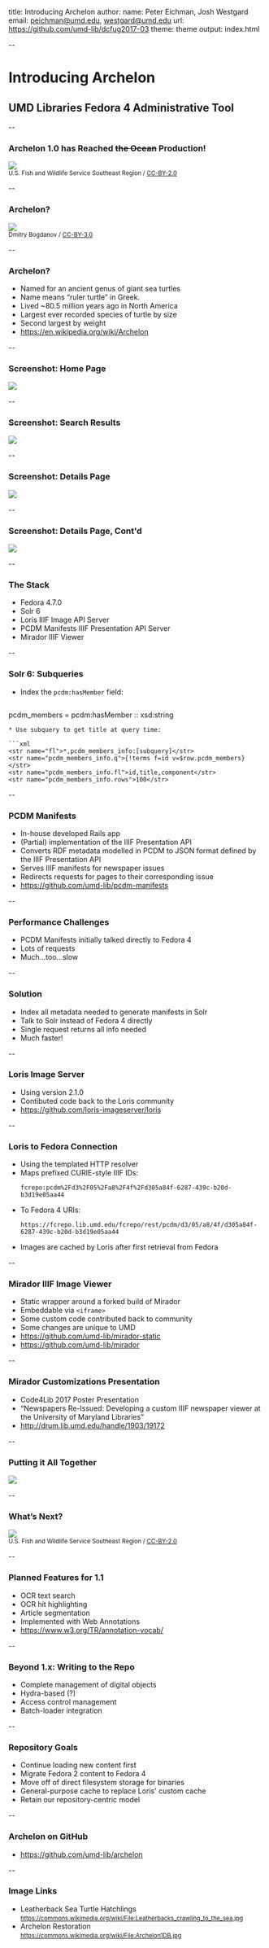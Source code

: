 title: Introducing Archelon
author:
  name: Peter Eichman, Josh Westgard
  email: peichman@umd.edu, westgard@umd.edu
  url: https://github.com/umd-lib/dcfug2017-03
theme: theme
output: index.html

--

# Introducing Archelon
## UMD Libraries Fedora 4 Administrative Tool

--

### Archelon 1.0 has Reached <del>the Ocean</del> Production!

![](LeatherbacksCrawlingToTheSea.jpg)  
<small class="photo-credit">U.S. Fish and Wildlife Service Southeast Region / <a href="http://creativecommons.org/licenses/by/2.0">CC-BY-2.0</a></small>

--

### Archelon?

![](ArchelonTurtle.jpg)
<br/><small class="photo-credit">Dmitry Bogdanov / <a href="http://creativecommons.org/licenses/by/3.0">CC-BY-3.0</a></small>

--

### Archelon?

* Named for an ancient genus of giant sea turtles
* Name means “ruler turtle” in Greek.
* Lived ~80.5 million years ago in North America
* Largest ever recorded species of turtle by size
* Second largest by weight
* <https://en.wikipedia.org/wiki/Archelon>

--

### Screenshot: Home Page

![](ArchelonHomeScreen.png)

--

### Screenshot: Search Results

![](ArchelonSearchResults.png)

--

### Screenshot: Details Page

![](ArchelonDetailsPageTop.png)

--

### Screenshot: Details Page, Cont'd

![](ArchelonDetailsPageBottom.png)

--

### The Stack

* Fedora 4.7.0
* Solr 6
* Loris IIIF Image API Server
* PCDM Manifests IIIF Presentation API Server
* Mirador IIIF Viewer

--

### Solr 6: Subqueries

* Index the `pcdm:hasMember` field:

  ```
pcdm_members = pcdm:hasMember :: xsd:string
  ```
* Use subquery to get title at query time:

  ```xml
<str name="fl">*,pcdm_members_info:[subquery]</str>
<str name="pcdm_members_info.q">{!terms f=id v=$row.pcdm_members}</str>
<str name="pcdm_members_info.fl">id,title,component</str>
<str name="pcdm_members_info.rows">100</str>
  ```

--

### PCDM Manifests

* In-house developed Rails app
* (Partial) implementation of the IIIF Presentation API
* Converts RDF metadata modelled in PCDM to JSON format defined by the IIIF Presentation API
* Serves IIIF manifests for newspaper issues
* Redirects requests for pages to their corresponding issue
* <https://github.com/umd-lib/pcdm-manifests>

--

### Performance Challenges

* PCDM Manifests initially talked directly to Fedora 4
* Lots of requests
* Much...too...slow

--

### Solution

* Index all metadata needed to generate manifests in Solr
* Talk to Solr instead of Fedora 4 directly
* Single request returns all info needed
* Much faster!

--

### Loris Image Server

* Using version 2.1.0
* Contibuted code back to the Loris community
* <https://github.com/loris-imageserver/loris>

--

### Loris to Fedora Connection

* Using the templated HTTP resolver
* Maps prefixed CURIE-style IIIF IDs:
  ```
  fcrepo:pcdm%2Fd3%2F05%2Fa8%2F4f%2Fd305a84f-6287-439c-b20d-b3d19e05aa44
  ```
* To Fedora 4 URIs:
  ```
  https://fcrepo.lib.umd.edu/fcrepo/rest/pcdm/d3/05/a8/4f/d305a84f-6287-439c-b20d-b3d19e05aa44
  ```
* Images are cached by Loris after first retrieval from Fedora

--

### Mirador IIIF Image Viewer

* Static wrapper around a forked build of Mirador
* Embeddable via `<iframe>`
* Some custom code contributed back to community
* Some changes are unique to UMD
* <https://github.com/umd-lib/mirador-static>
* <https://github.com/umd-lib/mirador>

--

### Mirador Customizations Presentation

* Code4Lib 2017 Poster Presentation
* “Newspapers Re-Issued: Developing a custom IIIF newspaper viewer at the University of Maryland Libraries”
* <http://drum.lib.umd.edu/handle/1903/19172>

--

### Putting it All Together

![](IIIFEcosystem.png)

--

### What’s Next?

![](SingleLeatherback.jpg)  
<small class="photo-credit">U.S. Fish and Wildlife Service Southeast Region / <a href="http://creativecommons.org/licenses/by/2.0">CC-BY-2.0</a></small>

--

### Planned Features for 1.1

* OCR text search
* OCR hit highlighting
* Article segmentation
* Implemented with Web Annotations
* <https://www.w3.org/TR/annotation-vocab/>

--

### Beyond 1.x: Writing to the Repo

* Complete management of digital objects
* Hydra-based (?)
* Access control management
* Batch-loader integration

--

### Repository Goals

* Continue loading new content first
* Migrate Fedora 2 content to Fedora 4
* Move off of direct filesystem storage for binaries
* General-purpose cache to replace Loris' custom cache
* Retain our repository-centric model

--

### Archelon on GitHub

* <https://github.com/umd-lib/archelon>

--

### Image Links

* Leatherback Sea Turtle Hatchlings
  <br><small><https://commons.wikimedia.org/wiki/File:Leatherbacks_crawling_to_the_sea.jpg></small>
* Archelon Restoration
  <br><small><https://commons.wikimedia.org/wiki/File:Archelon1DB.jpg></small>

[CC-BY-2.0]: http://creativecommons.org/licenses/by/2.0
